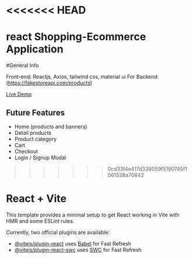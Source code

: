 <<<<<<< HEAD
=======
# react Shopping-Ecommerce Application

#General Info

Front-end: Reactjs, Axios, tailwind css, material ui
For Backend: (https://fakestoreapi.com/products)

[Live Demo](https://abeer025.github.io/reactShopping/)

## Future Features

- Home (products and banners)
- Detail products
- Product category
- Cart
- Checkout
- Login / Signup Modal
>>>>>>> 0cd33f4e417d338059f5190745f1061538a70842

# React + Vite

This template provides a minimal setup to get React working in Vite with HMR and some ESLint rules.

Currently, two official plugins are available:

- [@vitejs/plugin-react](https://github.com/vitejs/vite-plugin-react/blob/main/packages/plugin-react/README.md) uses [Babel](https://babeljs.io/) for Fast Refresh
- [@vitejs/plugin-react-swc](https://github.com/vitejs/vite-plugin-react-swc) uses [SWC](https://swc.rs/) for Fast Refresh
